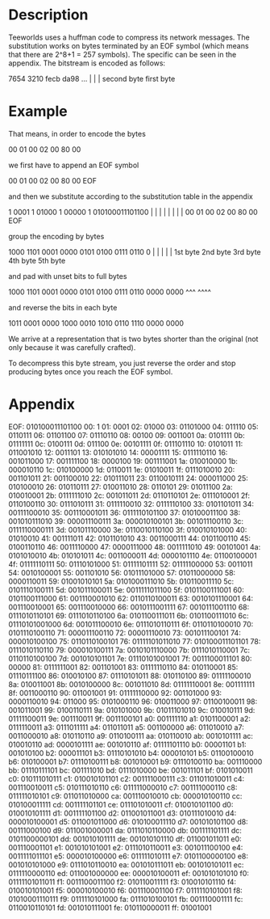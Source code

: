 Description
===========

Teeworlds uses a huffman code to compress its network messages. The
substitution works on bytes terminated by an EOF symbol (which means that there are 2^8+1 = 257 symbols). The specific  can be seen in the appendix. The bitstream is encoded as follows:

  7654 3210 fecb da98 ...
  |         |
  |         second byte
  first byte


Example
=======

That means, in order to encode the bytes

  00 01 00 02 00 80 00

we first have to append an EOF symbol

  00 01 00 02 00 80 00 EOF

and then we substitute according to the substitution table in the appendix

  1 0001 1 01000 1 00000 1 010100011101100
  |  |   |  |    |  |    |  |
  00 01  00 02   00 80   00 EOF

group the encoding by bytes

  1000 1101 0001 0000 0101 0100 0111 0110 0
  |         |         |         |         |
  1st byte  2nd byte  3rd byte  4th byte  5th byte

and pad with unset bits to full bytes

  1000 1101 0001 0000 0101 0100 0111 0110 0000 0000
                                           ^^^ ^^^^

and reverse the bits in each byte

  1011 0001 0000 1000 0010 1010 0110 1110 0000 0000

We arrive at a representation that is two bytes shorter than the original (not
only because it was carefully crafted).

To decompress this byte stream, you just reverse the order and stop producing
bytes once you reach the EOF symbol.


Appendix
========

  EOF: 010100011101100
  00: 1
  01: 0001
  02: 01000
  03: 01101000
  04: 011110
  05: 0110111
  06: 01101100
  07: 01110110
  08: 00100
  09: 0011001
  0a: 0101111
  0b: 01111111
  0c: 0100111
  0d: 011100
  0e: 00101111
  0f: 011101110
  10: 0101011
  11: 011001010
  12: 0011101
  13: 010101010
  14: 00001111
  15: 0111110110
  16: 001011000
  17: 001111100
  18: 0000100
  19: 001111001
  1a: 010010000
  1b: 000010110
  1c: 010100000
  1d: 0110011
  1e: 01010011
  1f: 0111010010
  20: 001101011
  21: 001100010
  22: 010111011
  23: 0110010111
  24: 000011000
  25: 010100010
  26: 010110111
  27: 010011010
  28: 0110101
  29: 01011100
  2a: 010010001
  2b: 0111111010
  2c: 001011011
  2d: 0110110101
  2e: 0111010001
  2f: 0110100110
  30: 0111010111
  31: 0111110010
  32: 0111110100
  33: 0101101011
  34: 00111100010
  35: 001110001011
  36: 0111110101100
  37: 010100011100
  38: 001010111010
  39: 000011100111
  3a: 000010100101
  3b: 001011100110
  3c: 0111110000111
  3d: 00101110000
  3e: 0110010110100
  3f: 010010101000
  40: 01010010
  41: 001111011
  42: 0101101010
  43: 0011000111
  44: 0101100110
  45: 0100110110
  46: 0011110000
  47: 0000111000
  48: 0011111010
  49: 00101001
  4a: 0101010010
  4b: 010101011
  4c: 0011000011
  4d: 0000101110
  4e: 01100100001
  4f: 01111110111
  50: 01110101000
  51: 01111101111
  52: 01111100000
  53: 0011011
  54: 0010100001
  55: 001101010
  56: 01011101000
  57: 01011000000
  58: 0000110011
  59: 01001010101
  5a: 0101000111010
  5b: 010110011110
  5c: 0101110100111
  5d: 001011100011
  5e: 0011111011100
  5f: 0101100111001
  60: 0101100111000
  61: 001110001010
  62: 0110110100011
  63: 0010101110001
  64: 001110010001
  65: 001110010000
  66: 0010111001111
  67: 0010111001110
  68: 0111010110101
  69: 0111010110100
  6a: 0101100111011
  6b: 0101100111010
  6c: 01110101001000
  6d: 001011100010
  6e: 0111010110111
  6f: 0110110100010
  70: 0101110100110
  71: 000011100110
  72: 00001110010
  73: 001011100101
  74: 000010100100
  75: 0110110100101
  76: 01111101011010
  77: 010100011101101
  78: 0111010110110
  79: 000010100111
  7a: 0010101110000
  7b: 0111010110001
  7c: 0110110100100
  7d: 001010101101
  7e: 01110101001001
  7f: 0011100011101
  80: 00000
  81: 0111111001
  82: 001101001
  83: 01111110110
  84: 010110001
  85: 01110111100
  86: 010010100
  87: 01110101011
  88: 010110100
  89: 01111100010
  8a: 010011001
  8b: 0010100000
  8c: 001011010
  8d: 01111110001
  8e: 001111111
  8f: 0011000110
  90: 011001001
  91: 01111110000
  92: 001101000
  93: 0000110010
  94: 011000
  95: 0101000110
  96: 010011000
  97: 01100100011
  98: 001011001
  99: 0100110111
  9a: 010101000
  9b: 01011101010
  9c: 010010111
  9d: 01111100011
  9e: 001110011
  9f: 0011100101
  a0: 001111110
  a1: 0101100001
  a2: 0111110011
  a3: 0111011111
  a4: 011011011
  a5: 001100000
  a6: 011010010
  a7: 0011000010
  a8: 010110110
  a9: 0110100111
  aa: 010110010
  ab: 0010101111
  ac: 010010110
  ad: 0000101111
  ae: 001010110
  af: 01111101110
  b0: 00001101
  b1: 001010100
  b2: 000011101
  b3: 01110101010
  b4: 000010101
  b5: 01100100010
  b6: 010100001
  b7: 01110100111
  b8: 001010001
  b9: 01110100110
  ba: 001110000
  bb: 01110111101
  bc: 001111010
  bd: 0111010000
  be: 001011101
  bf: 0101010011
  c0: 010111010111
  c1: 010010101101
  c2: 001111000111
  c3: 011011010011
  c4: 001110010011
  c5: 010111010110
  c6: 011111000010
  c7: 001111000110
  c8: 011111010101
  c9: 011011010000
  ca: 001110010010
  cb: 000010100110
  cc: 010100011111
  cd: 001111101101
  ce: 011101010011
  cf: 010010101100
  d0: 010010101111
  d1: 001111101100
  d2: 011001011001
  d3: 010111010010
  d4: 000010100001
  d5: 011001011000
  d6: 010100011110
  d7: 001010101100
  d8: 00111000100
  d9: 011001000001
  da: 0111010110000
  db: 001111101111
  dc: 0101100000101
  dd: 001010101111
  de: 001010101110
  df: 011001011011
  e0: 001110001101
  e1: 001010101001
  e2: 0111010110011
  e3: 001011100100
  e4: 0011111011101
  e5: 000010100000
  e6: 011111010111
  e7: 0101100000100
  e8: 001010101000
  e9: 0111010110010
  ea: 001010111011
  eb: 001010101011
  ec: 0111110000110
  ed: 011001000000
  ee: 000010100011
  ef: 001010101010
  f0: 01111101011011
  f1: 0011100011100
  f2: 010110011111
  f3: 010010101110
  f4: 010010101001
  f5: 000010100010
  f6: 001110001100
  f7: 0111110101001
  f8: 01010001110111
  f9: 0111110101000
  fa: 0111010100101
  fb: 001110001111
  fc: 0110010110101
  fd: 001010111001
  fe: 010110000011
  ff: 01001001
